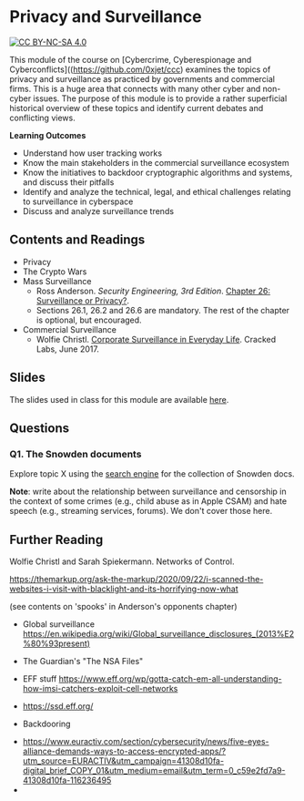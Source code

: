 # Privacy and Surveillance


[![CC BY-NC-SA 4.0][cc-by-nc-sa-shield]][cc-by-nc-sa]

[cc-by-nc-sa]: http://creativecommons.org/licenses/by-nc-sa/4.0/
[cc-by-nc-sa-shield]: https://img.shields.io/badge/License-CC%20BY--NC--SA%204.0-lightgrey.svg


This module of the course on [Cybercrime, Cyberespionage and Cyberconflicts]((https://github.com/0xjet/ccc) examines the topics of privacy and surveillance as practiced by governments and commercial firms. This is a huge area that connects with many other cyber and non-cyber issues. The purpose of this module is to provide a rather superficial historical overview of these topics and identify current debates and conflicting views.

**Learning Outcomes** 
* Understand how user tracking works
* Know the main stakeholders in the commercial surveillance ecosystem
* Know the initiatives to backdoor cryptographic algorithms and systems, and discuss their pitfalls
* Identify and analyze the technical, legal, and ethical challenges relating to surveillance in cyberspace
* Discuss and analyze surveillance trends


## Contents and Readings

* Privacy
* The Crypto Wars
* Mass Surveillance
    * Ross Anderson. _Security Engineering, 3rd Edition_. [Chapter 26: Surveillance or Privacy?](https://www.cl.cam.ac.uk/~rja14/book.html).
    * Sections 26.1, 26.2 and 26.6 are mandatory. The rest of the chapter is optional, but encouraged.
* Commercial Surveillance
    * Wolfie Christl. [Corporate Surveillance in Everyday Life](https://crackedlabs.org/en/corporate-surveillance). Cracked Labs, June 2017.

## Slides

The slides used in class for this module are available [here](https://tbd).


## Questions

### Q1. The Snowden documents 
Explore topic X using the [search engine](https://search.edwardsnowden.com) for the collection of Snowden docs.


**Note**: write about the relationship between surveillance and censorship in the context of some crimes (e.g., child abuse as in Apple CSAM) and hate speech (e.g., streaming services, forums). We don't cover those here.


## Further Reading

Wolfie Christl and Sarah Spiekermann. Networks of Control.

https://themarkup.org/ask-the-markup/2020/09/22/i-scanned-the-websites-i-visit-with-blacklight-and-its-horrifying-now-what

(see contents on 'spooks' in Anderson's opponents chapter)

+ Global surveillance
https://en.wikipedia.org/wiki/Global_surveillance_disclosures_(2013%E2%80%93present)

+ The Guardian's "The NSA Files"

+ EFF stuff
https://www.eff.org/wp/gotta-catch-em-all-understanding-how-imsi-catchers-exploit-cell-networks
- https://ssd.eff.org/

+ Backdooring
- https://www.euractiv.com/section/cybersecurity/news/five-eyes-alliance-demands-ways-to-access-encrypted-apps/?utm_source=EURACTIV&utm_campaign=41308d10fa-digital_brief_COPY_01&utm_medium=email&utm_term=0_c59e2fd7a9-41308d10fa-116236495
- 

